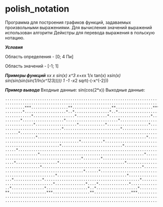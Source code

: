 # polish_notation

Программа для построения графиков функций, задаваемых произвольными выражениями. 
Для вычисления значений выражений использован алгоритм Дейкстры для перевода выражения в польскую нотацию.


***Условия***

Область определения - [0; 4 Пи]

Область значений - [-1; 1]


***Примеры функций*** 
x*x
x
sin(x)
x^3
x+x*x
1/x
tan(x)
x*sin(x)
sin(sin(sin(sin(1/ln(x^123)))))
1
-1
-x*2
sqrt(-(-x^(-2)))


***Пример вывода*** 
Входные данные: sin(cos(2*x))
Выходные данные:
```
................................................................................
................................................................................
.........***.................**..................**.................***.........
........*...................*..*................*..*...................*........
............*...................*..............*...................*............
.......*...................*........................*...................*.......
.............*...................*............*...................*.............
..........................*..........................*..........................
......*..................................................................*......
..............*..................................................*..............
..................................*..........*..................................
.........................*............................*.........................
.....*....................................................................*.....
...............*................................................*...............
...................................*........*...................................
....*...................*..............................*...................*....
................*..............................................*................
....................................*......*....................................
.......................*................................*.......................
...*.............*............................................*.............*...
......................*..............*....*..............*......................
..*...............*...................*..*...................*...............*..
**.................***.................**.................***.................**
................................................................................
................................................................................
```
